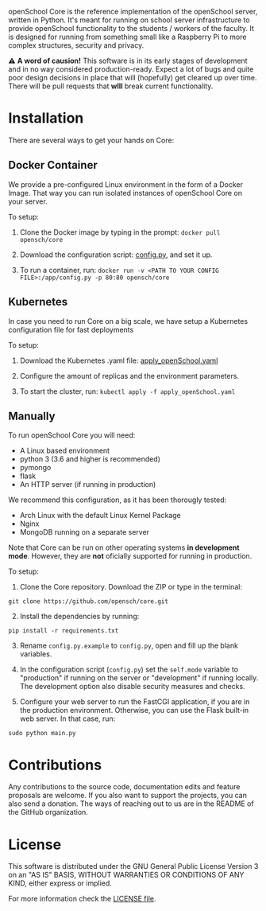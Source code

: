 openSchool Core is the reference implementation of the openSchool server, written in Python. It's meant for running on school server infrastructure to provide openSchool functionality to the students / workers of the faculty. It is designed for running from something small like a Raspberry Pi to more complex structures, security and privacy.

:warning: **A word of causion!** This software is in its early stages of development and in no way considered production-ready. Expect a lot of bugs and quite poor design decisions in place that will (hopefully) get cleared up over time. There will be pull requests that **wlll** break current functionality.

# Installation
There are several ways to get your hands on Core:

## Docker Container
We provide a pre-configured Linux environment in the form of a Docker Image. That way you can run isolated instances of openSchool Core on your server.

To setup:
  1. Clone the Docker image by typing in the prompt: `docker pull opensch/core`
  
  2. Download the configuration script: [config.py](https://raw.githubusercontent.com/opensch/core/master/config.py.sample), and set it up.
  
  3. To run a container, run: `docker run -v <PATH TO YOUR CONFIG FILE>:/app/config.py -p 80:80 opensch/core`

## Kubernetes
In case you need to run Core on a big scale, we have setup a Kubernetes configuration file for fast deployments

To setup:
  1. Download the Kubernetes .yaml file: [apply_openSchool.yaml](https://raw.githubusercontent.com/opensch/core/master/apply_openSchool.yaml)
  
  2. Configure the amount of replicas and the environment parameters.
  
  3. To start the cluster, run: `kubectl apply -f apply_openSchool.yaml`

## Manually
To run openSchool Core you will need:
  * A Linux based environment
  * python 3 (3.6 and higher is recommended)
  * pymongo
  * flask
  * An HTTP server (if running in production)

We recommend this configuration, as it has been thorougly tested:
  * Arch Linux with the default Linux Kernel Package
  * Nginx
  * MongoDB running on a separate server

Note that Core can be run on other operating systems **in development mode**. However, they are **not** oficially supported for running in production.

To setup:
  1. Clone the Core repository. Download the ZIP or type in the terminal:
```
git clone https://github.com/opensch/core.git
```
  
  2. Install the dependencies by running:
```
pip install -r requirements.txt
```
  
  3. Rename `config.py.example` to `config.py`, open and fill up the blank variables.
  
  4. In the configuration script (`config.py`) set the `self.mode` variable to "production" if running on the server or "development" if running locally. The development option also disable security measures and checks.
  
  5. Configure your web server to run the FastCGI application, if you are in the production environment. Otherwise, you can use the Flask built-in web server.
  In that case, run:
  ```
  sudo python main.py
  ```

# Contributions
Any contributions to the source code, documentation edits and feature proposals are welcome. If you also want to support the projects, you can also send a donation. The ways of reaching out to us are in the README of the GitHub organization.

# License
This software is distributed under the GNU General Public License Version 3 on an "AS IS" BASIS, WITHOUT WARRANTIES OR CONDITIONS OF ANY KIND, either express or implied. 

For more information check the [LICENSE file](https://github.com/opensch/core/blob/master/LICENSE).
